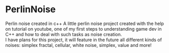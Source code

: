# PerlinNoise
Perlin noise created in c++
A little perlin noise project created with the help on tutorial on youtube, one of my first steps to understanding game dev in C++ and how to deal with such tasks as noise creation.  
I have plans for this project, it will feature in the future all different kinds of noises: simplex fractal, cellular, white noise, simplex, value and more!
